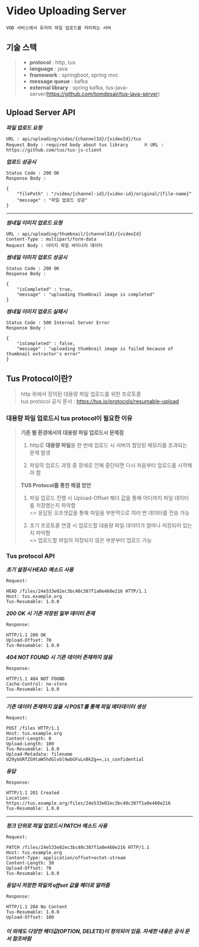 # Video Uploading Server

```
VOD 서비스에서 유저의 파일 업로드를 처리하는 서버
```


## 기술 스택


> - **protocol** : http, tus
> - **language** : java
> - **framework** : springboot, spring mvc
> - **message queue** : kafka
> - **external library** : spring kafka, tus-java-server(https://github.com/tomdesair/tus-java-server)

## Upload Server API

***파일 업로드 요청***
```
URL : api/uploading/video/{channelId}/{videoId}/tus
Request Body : required body about tus library      ※ URL : https://github.com/tus/tus-js-client
```


***업로드 성공시***
```
Status Code : 200 OK
Response Body : 

{
    "filePath" : "/video/{channel-id}/{video-id}/original/{file-name}"
    "message" : "파일 업로드 성공"
}
```

---------------

***썸네일 이미지 업로드 요청***

```
URL : api/uploading/thumbnail/{channelId}/{videoId}
Content-Type : multipart/form-data
Request Body : 이미지 파일 바이너리 데이터
```

***썸네일 이미지 업로드 성공시***

```
Status Code : 200 OK
Response Body : 

{
    "isCompleted" : true,
    "message" : "uploading thumbnail image is completed"
}
```

***썸네일 이미지 업로드 실패시***

```
Status Code : 500 Internal Server Error
Response Body : 

{
    "isCompleted" : false,
    "message" : "uploading thumbnail image is failed because of thumbnail extractor's error"
}
```


## Tus Protocol이란?

> http 위에서 정의된 대용량 파일 업로드를 위한 프로토콜   
> tus protocol 공식 문서 : https://tus.io/protocols/resumable-upload

### 대용량 파일 업로드시 tus protocol이 필요한 이유

> **기존 웹 환경에서의 대용량 파일 업로드시 문제점**   
>
> 1. http로 **대용량 파일**을 한 번에 업로드 시 서버의 할당된 메모리를 초과되는 문제 발생
>
>
> 2. 파일의 업로드 과정 중 장애로 인해 중단되면 다시 처음부터 업로드를 시작해야 함
>
> **TUS Protocol를 통한 해결 방안**
>
> 1. 파일 업로드 진행 시 Upload-Offset 해더 값을 통해 어디까지 파일 데이터를 저장했는지 파악함   
> => 응답된 오프셋값을 통해 파일을 부분적으로 여러 번 데이터를 전송 가능
>
>
> 2. 초기 프로토콜 연결 시 업로드할 대용량 파일 데이터가 얼마나 저장되어 있는지 파악함   
> => 업로드할 파일의 저장되지 않은 부분부터 업로드 가능


### Tus protocol API

***초기 설정시 HEAD 메소드 사용***
```
Request:

HEAD /files/24e533e02ec3bc40c387f1a0e460e216 HTTP/1.1
Host: tus.example.org
Tus-Resumable: 1.0.0
```
***200 OK 시 기존 저장된 일부 데이터 존재***
```
Response:

HTTP/1.1 200 OK
Upload-Offset: 70
Tus-Resumable: 1.0.0
```
***404 NOT FOUND 시 기존 데이터 존재하지 않음***
```
Response:

HTTP/1.1 404 NOT FOUND
Cache-Control: no-store
Tus-Resumable: 1.0.0
```
------------------------

***기존 데이터 존재하지 않을 시 POST를 통해 파일 메타데이터 생성***

```
Request:

POST /files HTTP/1.1
Host: tus.example.org
Content-Length: 0
Upload-Length: 100
Tus-Resumable: 1.0.0
Upload-Metadata: filename d29ybGRfZG9taW5hdGlvbl9wbGFuLnBkZg==,is_confidential
```
***응답***
```
Response:

HTTP/1.1 201 Created
Location: https://tus.example.org/files/24e533e02ec3bc40c387f1a0e460e216
Tus-Resumable: 1.0.0
```

-------------------------
***청크 단위로 파일 업로드시 PATCH 메소드 사용***
```
Request:

PATCH /files/24e533e02ec3bc40c387f1a0e460e216 HTTP/1.1
Host: tus.example.org
Content-Type: application/offset+octet-stream
Content-Length: 30
Upload-Offset: 70
Tus-Resumable: 1.0.0
```
***응답시 저장한 파일의 offset 값을 헤더로 알려줌***
```
Response:

HTTP/1.1 204 No Content
Tus-Resumable: 1.0.0
Upload-Offset: 100
```

##### 이 외에도 다양한 헤더값(OPTION, DELETE)이 정의되어 있음. 자세한 내용은 공식 문서 참조바람